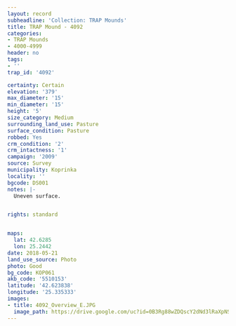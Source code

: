 ```yaml
---
layout: record
subheadline: 'Collection: TRAP Mounds'
title: TRAP Mound - 4092
categories:
- TRAP Mounds
- 4000-4999
header: no
tags:
- ''
trap_id: '4092'

certainty: Certain
elevation: '379'
max_diameter: '15'
min_diameter: '15'
height: '5'
size_category: Medium
surrounding_land_use: Pasture
surface_condition: Pasture
robbed: Yes
crm_condition: '2'
crm_intactness: '1'
campaign: '2009'
source: Survey
municipality: Koprinka
locality: ''
bgcode: DS001
notes: |-
  Uneven surface.


rights: standard


maps:
  lat: 42.6285
  lon: 25.2442
date: 2018-05-21
land_use_source: Photo
photo: Good
bg_code: КОР061
akb_code: '5510153'
latitude: '42.623838'
longitude: '25.335333'
images:
- title: 4092_Overview_E.JPG
  image_path: https://drive.google.com/uc?id=0B3Rg88wZDQscY2dNd3lRaXpNSGM
---
```

